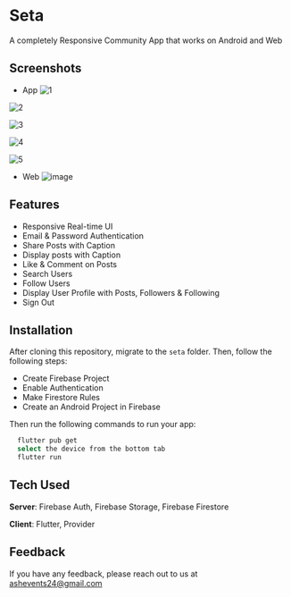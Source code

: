 # Seta

A completely Responsive Community App that works on Android and Web

## Screenshots
- App
![1](https://github.com/ashwinsk24/seta/assets/71746986/a4cd0ebe-404d-42e0-911a-160d8a359b30)

![2](https://github.com/ashwinsk24/seta/assets/71746986/c1bcaf3e-eb9b-4dc5-a528-837bc87d1815)

![3](https://github.com/ashwinsk24/seta/assets/71746986/845dd20b-bfc4-4446-b23b-df933d96d9d6)

![4](https://github.com/ashwinsk24/seta/assets/71746986/6a1c08ca-bf1d-427c-985c-89ea52d4a0b0)

![5](https://github.com/ashwinsk24/seta/assets/71746986/de5d241f-ac0f-40cd-8efe-4f1dd3a8a170)

- Web
![image](https://github.com/ashwinsk24/seta/assets/71746986/a8c6d5f7-ac5f-4312-a70d-dad70716e469)

## Features
- Responsive Real-time UI
- Email & Password Authentication
- Share Posts with Caption
- Display posts with Caption
- Like & Comment on Posts
- Search Users
- Follow Users
- Display User Profile with Posts, Followers & Following
- Sign Out

## Installation
After cloning this repository, migrate to the ```seta``` folder. Then, follow the following steps:
- Create Firebase Project
- Enable Authentication
- Make Firestore Rules
- Create an Android Project in Firebase

Then run the following commands to run your app:
```bash
  flutter pub get
  select the device from the bottom tab
  flutter run
```

## Tech Used
**Server**: Firebase Auth, Firebase Storage, Firebase Firestore

**Client**: Flutter, Provider
    
## Feedback

If you have any feedback, please reach out to us at ashevents24@gmail.com
